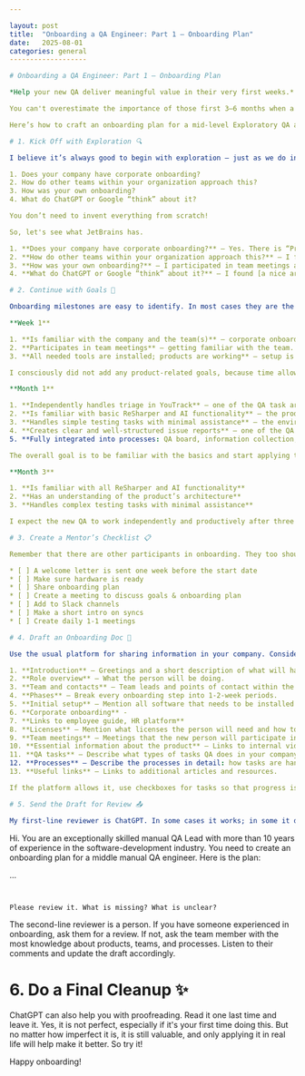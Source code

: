 ```yaml
---

layout: post
title:  "Onboarding a QA Engineer: Part 1 – Onboarding Plan"
date:   2025-08-01
categories: general
-------------------

# Onboarding a QA Engineer: Part 1 – Onboarding Plan

*Help your new QA deliver meaningful value in their very first weeks.*

You can't overestimate the importance of those first 3–6 months when a new person joins your team. It's exciting and, at the same time, a bit terrifying — for both the newcomer and the team. Will they succeed? Will they fit in? Will they find everything they need to get started?

Here’s how to craft an onboarding plan for a mid‑level Exploratory QA at ReSharper (20-year-old Visual Studio extension that enhances the IDE for C# and .NET developers). But where do we start?

# 1. Kick Off with Exploration 🔍

I believe it’s always good to begin with exploration — just as we do in testing. Before you start creating your own onboarding plan, ask yourself:

1. Does your company have corporate onboarding?
2. How do other teams within your organization approach this?
3. How was your own onboarding?
4. What do ChatGPT or Google “think” about it?

You don’t need to invent everything from scratch!

So, let's see what JetBrains has.

1. **Does your company have corporate onboarding?** — Yes. There is “Preboarding,” such as hardware preparation and account creation, and “Onboarding,” such as a meeting with HR about company policies. That means our onboarding plan will skip these topics and instead include a “Take part in corporate onboarding” step.
2. **How do other teams within your organization approach this?** — I found several articles in our Knowledge Base. Approaches vary from “3 months learning” to “assign a task in week 1,” from “everything you need to know is here” to “nothing is here, let's talk.” Though the structure itself and the links to the resources were useful, and I have transferred them to my onboarding plan.
3. **How was your own onboarding?** — I participated in team meetings and team lunches from day 1, and my first two weeks were all about reading ReSharper documentation. In the long run, it was extremely useful, as I became familiar with all ReSharper features.
4. **What do ChatGPT or Google “think” about it?** — I found [a nice article](https://povio.com/blog/effective-qa-onboarding-strategies-a-comprehensive-guide) with general principles and things you should not miss. ChatGPT was helpful with proofreading the plan and suggesting improvements.

# 2. Continue with Goals 🎯

Onboarding milestones are easy to identify. In most cases they are the first week, first month, and three months/end of the probation period. To align expectations, we need to set clear goals and discuss them with the new employee. Think about your project: its complexity and processes, your deadlines, QA tasks. Here is an example of the goals:

**Week 1**

1. **Is familiar with the company and the team(s)** — corporate onboarding; can’t skip and takes time.
2. **Participates in team meetings** — getting familiar with the team.
3. **All needed tools are installed; products are working** — setup is finished.

I consciously did not add any product-related goals, because time allows us to spend the first week on “acclimatization.”

**Month 1**

1. **Independently handles triage in YouTrack** — one of the QA task areas, easy to do.
2. **Is familiar with basic ReSharper and AI functionality** — the product is very complex and learning takes time, so only basic functionality is included in first-month goals.
3. **Handles simple testing tasks with minimal assistance** — the environment is fast-paced and resources are stretched; independence in simple tasks is required.
4. **Creates clear and well-structured issue reports** — one of the QA task areas; important to do immediately.
5. **Fully integrated into processes: QA board, information collection, checklists for testing and for automation, team collaboration** — familiarity with processes is the basis for productive work.

The overall goal is to be familiar with the basics and start applying them in practice.

**Month 3**

1. **Is familiar with all ReSharper and AI functionality**
2. **Has an understanding of the product’s architecture**
3. **Handles complex testing tasks with minimal assistance**

I expect the new QA to work independently and productively after three months.

# 3. Create a Mentor’s Checklist 📋

Remember that there are other participants in onboarding. They too should know what is expected of them. I suggest creating a mentor’s checklist for that. Start writing it down in parallel with the onboarding doc. That way you will not miss anything, and both docs will be in sync.

* [ ] A welcome letter is sent one week before the start date
* [ ] Make sure hardware is ready
* [ ] Share onboarding plan
* [ ] Create a meeting to discuss goals & onboarding plan
* [ ] Add to Slack channels
* [ ] Make a short intro on syncs
* [ ] Create daily 1-1 meetings

# 4. Draft an Onboarding Doc 📄

Use the usual platform for sharing information in your company. Consider the following structure and adapt it to your needs:

1. **Introduction** — Greetings and a short description of what will happen next.
2. **Role overview** — What the person will be doing.
3. **Team and contacts** — Team leads and points of contact within the team(s).
4. **Phases** — Break every onboarding step into 1-2-week periods.
5. **Initial setup** — Mention all software that needs to be installed and where to find it.
6. **Corporate onboarding** - 
7. **Links to employee guide, HR platform**
8. **Licenses** — Mention what licenses the person will need and how to obtain them.
9. **Team meetings** — Meetings that the new person will participate in.
10. **Essential information about the product** — Links to internal videos, documentation, knowledge base, and other resources.
11. **QA tasks** — Describe what types of tasks QA does in your company.
12. **Processes** — Describe the processes in detail: how tasks are handed over to testing, how QAs interact with developers and product owners, how releases happen, which quality gates you have.
13. **Useful links** — Links to additional articles and resources.

If the platform allows it, use checkboxes for tasks so that progress is visible. Don’t hesitate to arrange “get familiar with the tool or process” meetings if something is complex and you don’t have written documentation for it.

# 5. Send the Draft for Review 📤 

My first-line reviewer is ChatGPT. In some cases it works; in some it does not, but I always try. Here I used the following prompt:

```
Hi. You are an exceptionally skilled manual QA Lead with more than 10 years of experience in the software-development industry. You need to create an onboarding plan for a middle manual QA engineer. Here is the plan:

...
```


Please review it. What is missing? What is unclear?
```

The second-line reviewer is a person. If you have someone experienced in onboarding, ask them for a review. If not, ask the team member with the most knowledge about products, teams, and processes. Listen to their comments and update the draft accordingly.

# 6. Do a Final Cleanup ✨

ChatGPT can also help you with proofreading. Read it one last time and leave it. Yes, it is not perfect, especially if it's your first time doing this. But no matter how imperfect it is, it is still valuable, and only applying it in real life will help make it better. So try it!

Happy onboarding!
